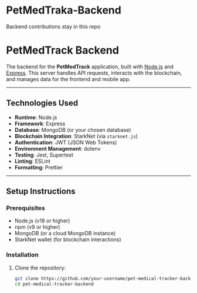 # PetMedTraka-Backend
Backend contributions stay in this repo

# PetMedTrack Backend

The backend for the **PetMedTrack** application, built with [Node.js](https://nodejs.org/) and [Express](https://expressjs.com/). This server handles API requests, interacts with the blockchain, and manages data for the frontend and mobile app.

---

## Technologies Used
- **Runtime**: Node.js
- **Framework**: Express
- **Database**: MongoDB (or your chosen database)
- **Blockchain Integration**: StarkNet (via `starknet.js`)
- **Authentication**: JWT (JSON Web Tokens)
- **Environment Management**: dotenv
- **Testing**: Jest, Supertest
- **Linting**: ESLint
- **Formatting**: Prettier

---

## Setup Instructions

### Prerequisites
- Node.js (v18 or higher)
- npm (v9 or higher)
- MongoDB (or a cloud MongoDB instance)
- StarkNet wallet (for blockchain interactions)

### Installation
1. Clone the repository:
   ```bash
   git clone https://github.com/your-username/pet-medical-tracker-backend.git
   cd pet-medical-tracker-backend
